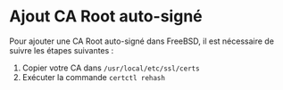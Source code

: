 Ajout CA Root auto-signé
===

Pour ajouter une CA Root auto-signé dans FreeBSD, il est nécessaire de suivre les étapes suivantes :  
1. Copier votre CA dans `/usr/local/etc/ssl/certs`  
2. Exécuter la commande `certctl rehash`   
